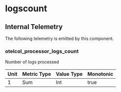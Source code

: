 [comment]: <> (Code generated by mdatagen. DO NOT EDIT.)

# logscount

## Internal Telemetry

The following telemetry is emitted by this component.

### otelcol_processor_logs_count

Number of logs processed

| Unit | Metric Type | Value Type | Monotonic |
| ---- | ----------- | ---------- | --------- |
| 1 | Sum | Int | true |
